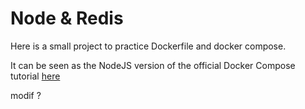 # Node & Redis

Here is a small project to practice Dockerfile and docker compose.

It can be seen as the NodeJS version of the official Docker Compose tutorial [here](https://docs.docker.com/compose/gettingstarted/)

modif ?
